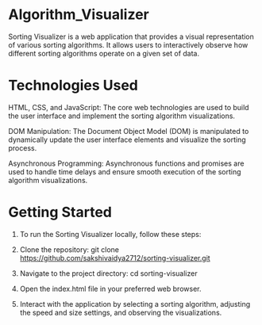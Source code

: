 # Algorithm_Visualizer
Sorting Visualizer is a web application that provides a visual representation of various sorting algorithms. It allows users to interactively observe how different sorting algorithms operate on a given set of data.

# Technologies Used
 HTML, CSS, and JavaScript: The core web technologies are used to build the user interface and implement the sorting algorithm visualizations.

 DOM Manipulation: The Document Object Model (DOM) is manipulated to dynamically update the user interface elements and visualize the sorting process.

 Asynchronous Programming: Asynchronous functions and promises are used to handle time delays and ensure smooth execution of the sorting algorithm visualizations.

# Getting Started
1. To run the Sorting Visualizer locally, follow these steps:

2. Clone the repository:
git clone https://github.com/sakshivaidya2712/sorting-visualizer.git

3. Navigate to the project directory:
cd sorting-visualizer

4. Open the index.html file in your preferred web browser.

5. Interact with the application by selecting a sorting algorithm, adjusting the speed and size settings, and observing the visualizations.
